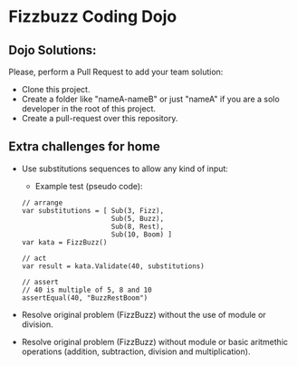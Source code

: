 Fizzbuzz Coding Dojo
=========================

## Dojo Solutions:
Please, perform a Pull Request to add your team solution:
* Clone this project.
* Create a folder like "nameA-nameB" or just "nameA" if you are a solo developer in the root of this project.
* Create a pull-request over this repository.

## Extra challenges for home
* Use substitutions sequences to allow any kind of input:
    * Example test (pseudo code):
    ```    
    // arrange
    var substitutions = [ Sub(3, Fizz), 
                          Sub(5, Buzz),
                          Sub(8, Rest),
                          Sub(10, Boom) ]                          
    var kata = FizzBuzz()

    // act
    var result = kata.Validate(40, substitutions)

    // assert
    // 40 is multiple of 5, 8 and 10
    assertEqual(40, "BuzzRestBoom")
    ```            

* Resolve original problem (FizzBuzz) without the use of module or division.
* Resolve original problem (FizzBuzz) without module or basic aritmethic operations (addition, subtraction, division and multiplication).
